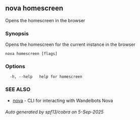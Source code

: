 ## nova homescreen

Opens the homescreen in the browser

### Synopsis

Opens the homescreen for the current instance in the browser

```
nova homescreen [flags]
```

### Options

```
  -h, --help   help for homescreen
```

### SEE ALSO

* [nova](nova.md)	 - CLI for interacting with Wandelbots Nova

###### Auto generated by spf13/cobra on 5-Sep-2025
